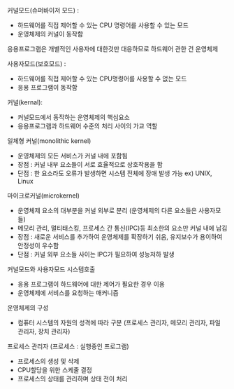 커널모드(슈퍼바이저 모드) :

- 하드웨어를 직접 제어할 수 있는 CPU 명령어를 사용할 수 있는 모드
- 운영체제의 커널이 동작함

응용프로그램은 개별적인 사용자에 대한것만 대응하므로 하드웨어 관한 건 운영체제

사용자모드(보호모드) :

- 하드웨어를 직접 제어할 수 있는 CPU명령어를 사용할 수 없는 모드
- 응용 프로그램이 동작함

커널(kernal):

- 커널모드에서 동작하는 운영체제의 핵심요소
- 응용프로그램과 하드웨어 수준의 처리 사이의 가교 역할

일체형 커널(monolithic kernel)

- 운영체제의 모든 서비스가 커널 내에 포함됨
- 장점 : 커널 내부 요소들이 서로 효율적으로 상호작용을 함
- 단점 : 한 요소라도 오류가 발생하면 시스템 전체에 장애 발생 가능
  ex) UNIX, Linux

마이크로커널(microkernel)

- 운영체제 요소의 대부분을 커널 외부로 분리 (운영체제의 다른 요소들은 사용자모들)
- 메모리 관리, 멀티태스킹, 프로세스 간 통신(IPC)등 최소한의 요소만 커널 내에 남김
- 장점 : 새로운 서비스를 추가하여 운영체제를 확장하기 쉬움,
  유지보수가 용이하여 안정성이 우수함
- 단점 : 커널 외부 요소들 사이는 IPC가 필요하여 성능저하 발생

커널모드와 사용자모드
시스템호출

- 응용 프로그램이 하드웨어에 대한 제어가 필요한 경우 이용
- 운영체제에 서비스를 요청하는 매커니즘

운영체제의 구성

- 컴퓨터 시스템의 자원의 성격에 따라 구분
  (프로세스 관리자, 메모리 관리자, 파일 관리자, 장치 관리자)

프로세스 관리자 (프로세스 : 실행중인 프로그램)

- 프로세스의 생성 및 삭제
- CPU할당을 위한 스케줄 결정
- 프로세스의 상태를 관리하며 상태 전이 처리
